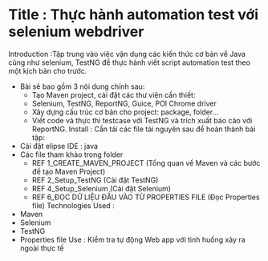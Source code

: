 # Title : Thực hành automation test với selenium webdriver
Introduction :Tập trung vào việc vận dụng các kiến thức cơ bản về Java cũng như selenium, TestNG để thực hành viết script automation test theo một kịch bản cho trước.
- Bài sẽ bao gồm 3 nội dung chính sau:
  + Tạo Maven project, cài đặt các thư viện cần thiết: 
  + Selenium, TestNG, ReportNG, Guice, POI
 Chrome driver
  + Xây dựng cấu trúc cơ bản cho project: package, folder...
  + Viết code và thực thi testcase với TestNG và trích xuất báo cáo với ReportNG.
Install : Cần tải các file tài nguyên sau để hoàn thành bài tập:
- Cài đặt elipse IDE : java
- Các file tham khảo trong folder
   + REF 1_CREATE_MAVEN_PROJECT (Tổng quan về Maven và các bước để tạo Maven Project)
   + REF 2_Setup_TestNG (Cài đặt TestNG)
   + REF 4_Setup_Selenium (Cài đặt Selenium)
   + REF 6_ĐỌC DỮ LIỆU ĐẦU VÀO TỪ PROPERTIES FILE (Đọc Properties file)
Technologies Used :
- Maven
- Selenium
- TestNG
- Properties file
Use : Kiểm tra tự động Web app với tình huống xảy ra ngoài thực tế
